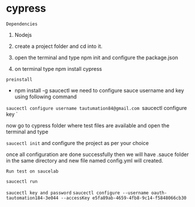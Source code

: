 # cypress

```Dependencies```

1. Nodejs

1. create a project folder and cd into it.
2. open the terminal and type npm init and configure the package.json
3. on terminal type npm install cypress


`preinstall`
- npm install -g saucectl
we need to configure sauce username and key using following command

`saucectl configure username tautumation84@gmail.com
`saucectl configure key `

now go to cypress folder where test files are available and open the terminal and type

`saucectl init` and configure the project as per your choice

once all configuration are done successfully then we will have .sauce folder in the same directory and new file named
config.yml will created. 

``` Run test on saucelab ```

`saucectl run`

``saucectl key and password``
`saucectl configure --username oauth-tautomation184-3e044 --accessKey e5fa89ab-4659-4fb8-9c14-f5848066cb30`



